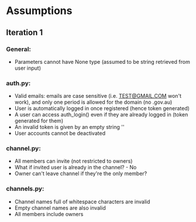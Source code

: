 # Assumptions

## Iteration 1
### General:
- Parameters cannot have None type (assumed to be string retrieved from user input)

### auth.py:
- Valid emails: emails are case sensitive (i.e. TEST@GMAIL.COM won't work), and only one period is allowed for the domain (no .gov.au)
- User is automatically logged in once registered (hence token generated)
- A user can access auth_login() even if they are already logged in (token generated for them)
- An invalid token is given by an empty string ''
- User accounts cannot be deactivated

### channel.py:
- All members can invite (not restricted to owners)
- What if invited user is already in the channel? - No
- Owner can't leave channel if they're the only member?

### channels.py:
- Channel names full of whitespace characters are invalid
- Empty channel names are also invalid
- All members include owners


